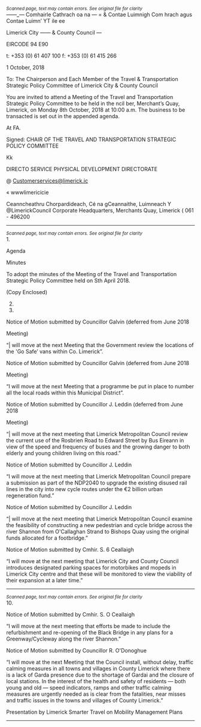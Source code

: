 *<small>Scanned page, text may contain errors. See original file for clarity</small>*  
_—_—_— Comhairle Cathrach oa na — =
& Contae Luimnigh Com hrach agus Contae Luimn’
YT ile ee

Limerick City
—— & County Council —

EIRCODE 94 E90

t: +353 (0) 61 407 100
f: +353 (0) 61 415 266

1 October, 2018

To: The Chairperson and Each Member of the Travel & Transportation Strategic Policy
Committee of Limerick City & County Council

You are invited to attend a Meeting of the Travel and Transportation Strategic Policy Committee to
be held in the ncil ber, Merchant’s Quay, Limerick, on Monday 8th October, 2018 at
10:00 a.m. The business to be transacted is set out in the appended agenda.

At FA.

Signed:
CHAIR OF THE TRAVEL AND TRANSPORTATION STRATEGIC POLICY COMMITTEE

Kk

DIRECTO SERVICE
PHYSICAL DEVELOPMENT DIRECTORATE

@ Customerservices@limerick.ic

« wwwlimericicie

Ceanncheathru Chorpardideach, Cé na gCeannaithe, Luimneach Y @LimerickCouncil
Corporate Headquarters, Merchants Quay, Limerick ( 061 - 496200

---
*<small>Scanned page, text may contain errors. See original file for clarity</small>*  
1.

Agenda

Minutes

To adopt the minutes of the Meeting of the Travel and Transportation Strategic Policy
Committee held on Sth April 2018.

(Copy Enclosed)

2.

3.

Notice of Motion submitted by Councillor Galvin (deferred from June 2018

Meeting)

“| will move at the next Meeting that the Government review the locations of the
'Go Safe’ vans within Co. Limerick”.

Notice of Motion submitted by Councillor Galvin (deferred from June 2018

Meeting)

“I will move at the next Meeting that a programme be put in place to number all the
local roads within this Municipal District”.

Notice of Motion submitted by Councillor J. Leddin (deferred from June 2018

Meeting)

“| will move at the next meeting that Limerick Metropolitan Council review the
current use of the Rosbrien Road to Edward Street by Bus Eireann in view of the
speed and frequency of buses and the growing danger to both elderly and young
children living on this road.”

Notice of Motion submitted by Councillor J. Leddin

“I will move at the next meeting that Limerick Metropolitan Council prepare a
submission as part of the NDP2040 to upgrade the existing disused rail lines in the
city into new cycle routes under the €2 billion urban regeneration fund.”

Notice of Motion submitted by Councillor J. Leddin

“| will move at the next meeting that Limerick Metropolitan Council examine the
feasibility of constructing a new pedestrian and cycle bridge across the river Shannon
from O'Callaghan Strand to Bishops Quay using the original funds allocated for a
footbridge.”

Notice of Motion submitted by Cmhir. S. 6 Ceallaigh

“I will move at the next meeting that Limerick City and County Council introduces
designated parking spaces for motorbikes and mopeds in Limerick City centre and
that these will be monitored to view the viability of their expansion at a later time.”

---
*<small>Scanned page, text may contain errors. See original file for clarity</small>*  
10.

Notice of Motion submitted by Cmhir. S. O Ceallaigh

“I will move at the next meeting that efforts be made to include the refurbishment
and re-opening of the Black Bridge in any plans for a Greenway/Cycleway along the
river Shannon.”

Notice of Motion submitted by Councillor R. O'Donoghue

“I will move at the next Meeting that the Council install, without delay, traffic
calming measures in all towns and villages in County Limerick where there is a lack of
Garda presence due to the shortage of Gardai and the closure of local stations. In
the interest of the health and safety of residents — both young and old — speed
indicators, ramps and other traffic calming measures are urgently needed as is clear
from the fatalities, near misses and traffic issues in the towns and villages of County
Limerick.”

Presentation by Limerick Smarter Travel on Mobility Management Plans

---
